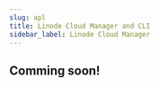 ```yaml
---
slug: apl
title: Linode Cloud Manager and CLI
sidebar_label: Linode Cloud Manager
---
```


## Comming soon!